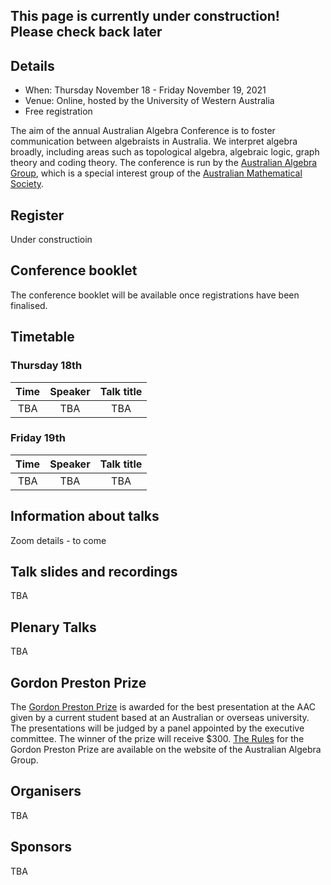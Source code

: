 ## This page is currently under construction! Please check back later

## Details
- When: Thursday November 18 - Friday November 19, 2021
- Venue: Online, hosted by the University of Western Australia
- Free registration

The aim of the annual Australian Algebra Conference is to foster communication between algebraists in Australia. We interpret algebra broadly, including areas such as topological algebra, algebraic logic, graph theory and coding theory. The conference is run by the [Australian Algebra Group](https://austalg.ltumathstats.com/), which is a special interest group of the [Australian Mathematical Society](https://austms.org.au/).

## Register
Under constructioin

## Conference booklet

The conference booklet will be available once registrations have been finalised.

## Timetable

### Thursday 18th
| Time | Speaker | Talk title | 
|:--:|:--:|:--:|
| TBA | TBA | TBA |

### Friday 19th
| Time | Speaker | Talk title |
|:--:|:--:|:--:|
| TBA | TBA | TBA |

## Information about talks

Zoom details - to come

## Talk slides and recordings
TBA

## Plenary Talks

TBA

## Gordon Preston Prize

The [Gordon Preston Prize](https://austalg.ltumathstats.com/gordon-preston-prize) is awarded for the best presentation at the AAC given by a current student based at an Australian or overseas university. The presentations will be judged by a panel appointed by the executive committee. The winner of the prize will receive $300. [The Rules](https://austalg.ltumathstats.com/rules-for-the-gordon-preston-prize) for the Gordon Preston Prize are available on the website of the Australian Algebra Group. 

## Organisers
TBA


## Sponsors

TBA
